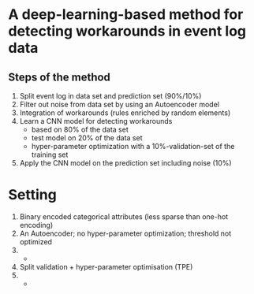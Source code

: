 # A deep-learning-based method for detecting workarounds in event log data


## Steps of the method
1. Split event log in data set and prediction set (90%/10%)
2. Filter out noise from data set by using an Autoencoder model
3. Integration of workarounds (rules enriched by random elements)
4. Learn a CNN model for detecting workarounds 
    - based on 80% of the data set
    - test model on 20% of the data set 
    - hyper-parameter optimization with a 10%-validation-set of the training set
5. Apply the CNN model on the prediction set including noise (10%)

# Setting
1. Binary encoded categorical attributes (less sparse than one-hot encoding)
2. An Autoencoder; no hyper-parameter optimization; threshold not optimized 
3. -
4. Split validation + hyper-parameter optimisation (TPE)
5. -



